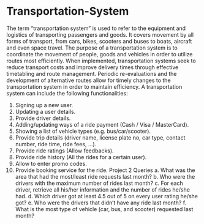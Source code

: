 # Transportation-System
The term “transportation system” is used to refer to the equipment and logistics of
transporting passengers and goods. It covers movement by all forms of transport, from
cars, bikes, scooters and buses to boats, aircraft and even space travel. The purpose of
a transportation system is to coordinate the movement of people, goods and vehicles in
order to utilize routes most efficiently. When implemented, transportation systems seek
to reduce transport costs and improve delivery times through effective timetabling and
route management. Periodic re-evaluations and the development of alternative routes
allow for timely changes to the transportation system in order to maintain efficiency.
A transportation system can include the following functionalities:
1. Signing up a new user.
2. Updating a user details.
3. Provide driver details.
4. Adding/updating ways of a ride payment (Cash / Visa / MasterCard).
5. Showing a list of vehicle types (e.g. bus/car/scooter).
6. Provide trip details (driver name, license plate no, car type, contact number,
ride time, ride fees, …).
7. Provide ride ratings (Allow feedbacks).
8. Provide ride history (All the rides for a certain user).
9. Allow to enter promo codes.
10. Provide booking service for the ride.
Project 2
Queries
a. What was the area that had the most/least ride requests last month?
b. Who were the drivers with the maximum number of rides last month?
c. For each driver, retrieve all his/her information and the number of rides he/she had.
d. Which driver got at least 4.5 out of 5 on every user rating he/she got?
e. Who were the drivers that didn’t have any ride last month?
f. What is the most type of vehicle (car, bus, and scooter) requested last month?
